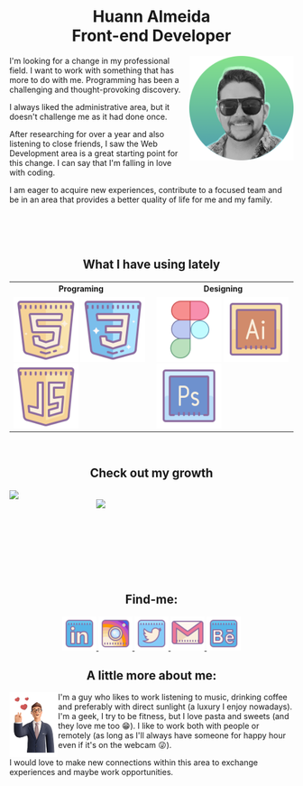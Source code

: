 <div>
  <h1 align="center"> Huann Almeida <br> Front-end Developer</h1>
  <img height="185em" align="right" src="https://github.com/huannvictor/huannvictor/blob/main/assets/avatar.png" alt="AVATAR">

  I'm looking for a change in my professional field. I want to work with something that has more to do with me. Programming has been a challenging and thought-provoking discovery.
  
  I always liked the administrative area, but it doesn't challenge me as it had done once.

  After researching for over a year and also listening to close friends, I saw the Web Development area is a great starting point for this change. I can say that I'm falling in love with coding.

  I am eager to acquire new experiences, contribute to a focused team and be in an area that provides a better quality of life for me and my family.
</div>
<br><br><br>
<h2 align="center">What I have using lately</h2>
<table align="center">
        <th>Programing</th>
        <th>Designing</th>
    <tr>
      <td>
        <img height="115em" src="https://github.com/huannvictor/huannvictor/blob/main/assets/icons8-html-5.svg" alt="HTML5">
        <img height="115em" src="https://github.com/huannvictor/huannvictor/blob/main/assets/icons8-css3.svg" alt="CSS">
        <img height="115em" src="https://github.com/huannvictor/huannvictor/blob/main/assets/icons8-javascript-logo.svg" alt="Javascript">
      </td>
      <td>
        <img height="115em" src="https://github.com/huannvictor/huannvictor/blob/main/assets/icons8-figma.svg" alt="Figma">
        <img height="115em" src="https://github.com/huannvictor/huannvictor/blob/main/assets/icons8-adobe-illustrator.svg" alt="Adobe Illustrator">
        <img height="115em" src="https://github.com/huannvictor/huannvictor/blob/main/assets/icons8-adobe-photoshop.svg" alt="Adobe Photoshop">
      </td>
    </tr>
</table>
<br>
  <h2 align="center">Check out my growth</h2>
<div>
  <img align="left" width="350em" src="https://github-readme-stats.vercel.app/api?username=huannvictor&show_icons=true&theme=tokyonight">
  <img align="right" width="350em" src="https://github-readme-stats.vercel.app/api/top-langs/?username=huannvictor&layout=compact">
</div>
<br><br><br><br><br><br><br><br>
<div align="center">
  <h2 align="center"> Find-me:</h2>
  <a href="https://www.linkedin.com/in/huannalmeida/">
    <img src="https://github.com/huannvictor/huannvictor/blob/main/assets/icons8-linkedin.svg" heigth="50" e width="60">
  </a>
  <a href="https://www.instagram.com/huannvictor/">
    <img src="https://github.com/huannvictor/huannvictor/blob/main/assets/icons8-instagram.svg" heigth="50" e width="60">
  </a>
  <a href="https://www.twitter.com/huannvictor/">
    <img src="https://github.com/huannvictor/huannvictor/blob/main/assets/icons8-twitter.svg" heigth="50" e width="60">
  </a>
  <a href="mailto:huannvictor@gmail.com">
    <img src="https://github.com/huannvictor/huannvictor/blob/main/assets/icons8-gmail-logo.svg" heigth="50" e width="60">
  </a>
  <a href="https://www.behance.net/huannvictor">
    <img src="https://github.com/huannvictor/huannvictor/blob/main/assets/icons8-behance.svg" heigth="50" e width="60">
  </a>
</div>
<div>
  <h2 align="center"> A little more about me:</h2>
  <img height="115em" align="left" src="https://github.com/huannvictor/huannvictor/blob/main/assets/business-3d-318.png" alt="businessInLove">

  I'm a guy who likes to work listening to music, drinking coffee and preferably with direct sunlight (a luxury I enjoy nowadays).
  I'm a geek, I try to be fitness, but I love pasta and sweets (and they love me too 😁).
  I like to work both with people or remotely (as long as I'll always have someone for happy hour even if it's on the webcam 😜).

  I would love to make new connections within this area to exchange experiences and maybe work opportunities.
  
</div>
